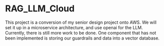 # RAG_LLM_Cloud
This project is a conversion of my senior design project onto AWS. We will set it up in a microservice architecture, and use openai for the LLM.
Currently, there is still more work to be done. One component that has not been implemented is storing our guardrails and data into a vector database.
